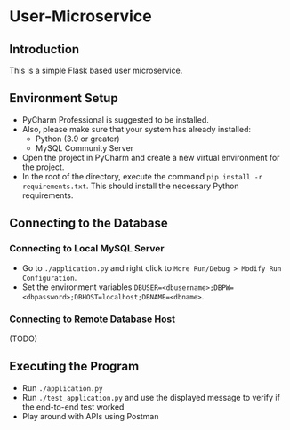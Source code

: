 # User-Microservice

## Introduction

This is a simple Flask based user microservice.


## Environment Setup

- PyCharm Professional is suggested to be installed.
- Also, please make sure that your system has already installed:
  - Python (3.9 or greater)
  - MySQL Community Server
- Open the project in PyCharm and create a new virtual environment for the project.
- In the root of the directory, execute the command ```pip install -r requirements.txt```. This should install the necessary Python requirements.

## Connecting to the Database
### Connecting to Local MySQL Server
- Go to ```./application.py``` and right click to ```More Run/Debug > Modify Run Configuration```. 
- Set the environment variables ```DBUSER=<dbusername>;DBPW=<dbpassword>;DBHOST=localhost;DBNAME=<dbname>```.

### Connecting to Remote Database Host
(TODO)

## Executing the Program

- Run ```./application.py```
- Run ```./test_application.py``` and use the displayed message to verify if the end-to-end test worked
- Play around with APIs using Postman
